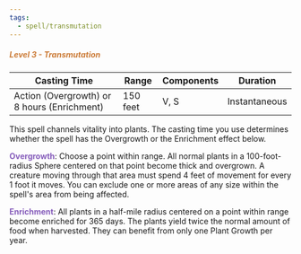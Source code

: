```yaml
---
tags:
  - spell/transmutation
---
```

##### *<span style="color:rgb(203, 123, 55)">Level 3 - Transmutation</span>*

| Casting Time                                | Range    | Components | Duration      |
| ------------------------------------------- | -------- | ---------- | ------------- |
| Action (Overgrowth) or 8 hours (Enrichment) | 150 feet | V, S       | Instantaneous |
This spell channels vitality into plants. The casting time you use determines whether the spell has the Overgrowth or the Enrichment effect below.  

**<span style="color:rgb(134, 93, 187)">Overgrowth</span>**: Choose a point within range. All normal plants in a 100-foot-radius Sphere centered on that point become thick and overgrown. A creature moving through that area must spend 4 feet of movement for every 1 foot it moves. You can exclude one or more areas of any size within the spell's area from being affected.  

**<span style="color:rgb(134, 93, 187)">Enrichment</span>**: All plants in a half-mile radius centered on a point within range become enriched for 365 days. The plants yield twice the normal amount of food when harvested. They can benefit from only one Plant Growth per year.